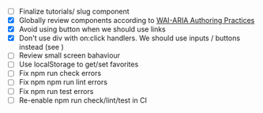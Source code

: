 - [ ] Finalize tutorials/ slug component
- [x] Globally review components according to [WAI-ARIA Authoring Practices](https://w3c.github.io/aria-practices/)
- [x] Avoid using button when we should use links
- [x] Don't use div with on:click handlers. We should use inputs / buttons instead (see )
- [ ] Review small screen bahaviour
- [ ] Use localStorage to get/set favorites
- [ ] Fix npm run check errors
- [ ] Fix npm npm run lint errors
- [ ] Fix npm run test errors
- [ ] Re-enable npm run check/lint/test in CI
